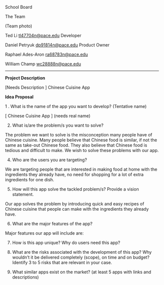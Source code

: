 School Board

The Team

(Team photo)

Ted Li
tl47704n@pace.edu
Developer

Daniel Petryuk 
dp91814n@pace.edu
Product Owner

Raphael Ades-Aron
ra68783n@pace.edu

William Champ
wc28888n@pace.edu 

***

**Project Description**
                                                                                                                                        
[Needs Description ] Chinese Cuisine App

 **Idea Proposal**

1 . What is the name of the app you want to develop? (Tentative name)

[ Chinese Cuisine App ] (needs real name)	
  
2. What is/are the problem/s you want to solve?

The problem we want to solve is the misconception many people have of Chinese cuisine. Many people believe that Chinese food is similar, if not the same as take-out Chinese food. They also believe that Chinese food is tedious and difficult to make. We wish to solve these problems with our app. 
 
4. Who are the users you are targeting?

We are targeting people that are interested in making food at home with the ingredients they already have, no need for shopping for a lot of extra ingredients for one dish.
 
5. How will this app solve the tackled problem/s? Provide a vision statement.

Our app solves the problem by introducing quick and easy recipes of Chinese cuisine that people can make with the ingredients they already have.
 
6. What are the major features of the app?
 
Major features our app will include are: 

7. How is this app unique? Why do users need this app?
 
8. What are the risks associated with the development of this app? Why wouldn’t it be delivered completely (scope), on time and on budget? Identify 3 to 5 risks that are relevant in your case.
 
9. What similar apps exist on the market? (at least 5 apps with links and descriptions)






